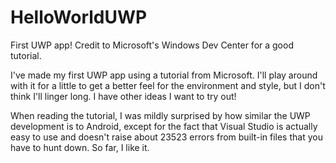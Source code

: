 # HelloWorldUWP
First UWP app! Credit to Microsoft's Windows Dev Center for a good tutorial.

I've made my first UWP app using a tutorial from Microsoft. I'll play around 
with it for a little to get a better feel for the environment and style, but I
don't think I'll linger long. I have other ideas I want to try out!

When reading the tutorial, I was mildly surprised by how similar the UWP 
development is to Android, except for the fact that Visual Studio is actually 
easy to use and doesn't raise about 23523 errors from built-in files
that you have to hunt down. So far, I like it.
